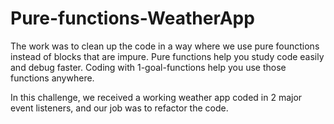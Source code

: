 # Pure-functions-WeatherApp

The work was to clean up the code in a way where we use pure founctions instead of blocks that are impure. 
Pure functions help you study code easily and debug faster. Coding with 1-goal-functions help you use those functions anywhere.

In this challenge, we received a working weather app coded in 2 major event listeners, and our job was to refactor the code.
